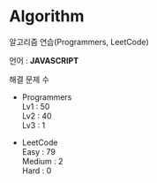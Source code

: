 # Algorithm

알고리즘 연습(Programmers, LeetCode)

언어 : **JAVASCRIPT**

해결 문제 수

- Programmers   
Lv1 : 50   
Lv2 : 40   
Lv3 : 1

- LeetCode   
Easy : 79   
Medium : 2   
Hard : 0